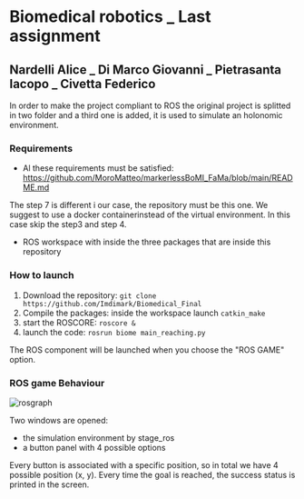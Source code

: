 # Biomedical robotics _ Last assignment
## Nardelli Alice _ Di Marco Giovanni _ Pietrasanta Iacopo _ Civetta Federico


In order to make the project compliant to ROS the original project is splitted in two folder and a third one is added, it is used to simulate an holonomic environment. 

### Requirements
  * Al these requirements must be satisfied: https://github.com/MoroMatteo/markerlessBoMI_FaMa/blob/main/README.md 
  
  The step 7 is different i our case, the repository must be this one.
  We suggest to use a docker containerinstead of the virtual environment. In this case skip the step3 and step 4. 
  
  * ROS workspace with inside the three packages that are inside this repository
 
### How to launch

1. Download the repository: ``git clone https://github.com/Imdimark/Biomedical_Final``
2. Compile the packages: inside the workspace launch ``catkin_make``
3. start the ROSCORE: ``roscore &`` 
5. launch the code: ``rosrun biome main_reaching.py``

The ROS component will be launched when you choose the "ROS GAME" option. 


### ROS game Behaviour

![rosgraph](https://user-images.githubusercontent.com/78663960/159170794-b8ee8900-97d4-4e12-bd8d-e025b788a289.png)

Two windows are opened:
* the simulation environment by stage_ros
* a button panel with 4 possible options

Every button is associated with a specific position, so in total we have 4 possible position (x, y). 
Every time the goal is reached, the success status is printed in the screen. 

 




